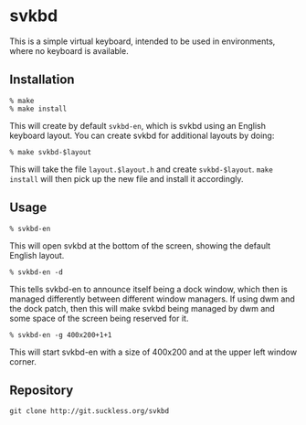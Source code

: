 svkbd
=====
This is a simple virtual keyboard, intended to be used in environments,
where no keyboard is available.

Installation
------------

	% make
	% make install

This will create by default `svkbd-en`, which is svkbd using an English
keyboard layout. You can create svkbd for additional layouts by doing:

	% make svkbd-$layout

This will take the file `layout.$layout.h` and create `svkbd-$layout`.
`make install` will then pick up the new file and install it accordingly.

Usage
-----

	% svkbd-en

This will open svkbd at the bottom of the screen, showing the default
English layout.

	% svkbd-en -d

This tells svkbd-en to announce itself being a dock window, which then
is managed differently between different window managers. If using dwm
and the dock patch, then this will make svkbd being managed by dwm and
some space of the screen being reserved for it.

	% svkbd-en -g 400x200+1+1

This will start svkbd-en with a size of 400x200 and at the upper left
window corner.

Repository
----------

	git clone http://git.suckless.org/svkbd

